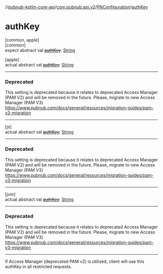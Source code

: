 //[pubnub-kotlin-core-api](../../../index.md)/[com.pubnub.api.v2](../index.md)/[PNConfiguration](index.md)/[authKey](auth-key.md)

# authKey

[common, apple]\
[common]\
expect abstract val [~~authKey~~](auth-key.md): [String](https://kotlinlang.org/api/latest/jvm/stdlib/kotlin/-string/index.html)

[apple]\
actual abstract val [~~authKey~~](auth-key.md): [String](https://kotlinlang.org/api/latest/jvm/stdlib/kotlin/-string/index.html)

---

### Deprecated

This setting is deprecated because it relates to deprecated Access Manager (PAM V2) and will be removed in the future. Please, migrate to new Access Manager (PAM V3) https://www.pubnub.com/docs/general/resources/migration-guides/pam-v3-migration

---

[js]\
actual abstract val [~~authKey~~](auth-key.md): [String](https://kotlinlang.org/api/latest/jvm/stdlib/kotlin/-string/index.html)

---

### Deprecated

This setting is deprecated because it relates to deprecated Access Manager (PAM V2) and will be removed in the future. Please, migrate to new Access Manager (PAM V3) https://www.pubnub.com/docs/general/resources/migration-guides/pam-v3-migration 

---

[jvm]\
actual abstract val [~~authKey~~](auth-key.md): [String](https://kotlinlang.org/api/latest/jvm/stdlib/kotlin/-string/index.html)

---

### Deprecated

This setting is deprecated because it relates to deprecated Access Manager (PAM V2) and will be removed in the future. Please, migrate to new Access Manager (PAM V3) https://www.pubnub.com/docs/general/resources/migration-guides/pam-v3-migration

---

If Access Manager (deprecated PAM v2) is utilized, client will use this authKey in all restricted requests.
